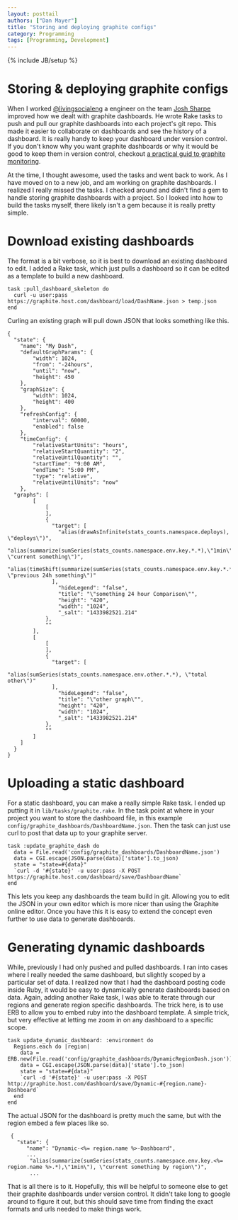 ```yaml
---
layout: posttail
authors: ["Dan Mayer"]
title: "Storing and deploying graphite configs"
category: Programming
tags: [Programming, Development]
---
```

{% include JB/setup %}

# Storing & deploying graphite configs

When I worked [@livingsocialeng](https://twitter.com/livingsocialeng) a engineer on the team [Josh Sharpe](https://github.com/crankharder) improved how we dealt with graphite dashboards. He wrote Rake tasks to push and pull our graphite dashboards into each project's git repo. This made it easier to collaborate on dashboards and see the history of a dashboard. It is really handy to keep your dashboard under version control. If you don't know why you want graphite dashboards or why it would be good to keep them in version control, checkout [a practical guid to graphite monitoring](http://matt.aimonetti.net/posts/2013/06/26/practical-guide-to-graphite-monitoring/).

At the time, I thought awesome, used the tasks and went back to work. As I have moved on to a new job, and am working on graphite dashboards. I realized I really missed the tasks. I checked around and didn't find a gem to handle storing graphite dashboards with a project. So I looked into how to build the tasks myself, there likely isn't a gem because it is really pretty simple.

# Download existing dashboards

The format is a bit verbose, so it is best to download an existing dashboard to edit. I added a Rake task, which just pulls a dashboard so it can be edited as a template to build a new dashboard.

    task :pull_dashboard_skeleton do
      curl -u user:pass https://graphite.host.com/dashboard/load/DashName.json > temp.json
    end
    
Curling an existing graph will pull down JSON that looks something like this.

    {
      "state": {
        "name": "My Dash",
        "defaultGraphParams": {
            "width": 1024,
            "from": "-24hours",
            "until": "now",
            "height": 450
        },
        "graphSize": {
            "width": 1024,
            "height": 400
        },
        "refreshConfig": {
            "interval": 60000,
            "enabled": false
        },
        "timeConfig": {
            "relativeStartUnits": "hours",
            "relativeStartQuantity": "2",
            "relativeUntilQuantity": "",
            "startTime": "9:00 AM",
            "endTime": "5:00 PM",
            "type": "relative",
            "relativeUntilUnits": "now"
        },
      "graphs": [
            [
                [
                ],
                {
                  "target": [
                    "alias(drawAsInfinite(stats_counts.namespace.deploys), \"deploys\")",
                    "alias(summarize(sumSeries(stats_counts.namespace.env.key.*.*),\"1min\"), \"current something\")",
                    "alias(timeShift(summarize(sumSeries(stats_counts.namespace.env.key.*.*),\"1min\"),\"1d\"), \"previous 24h something\")"
                  ],
                    "hideLegend": "false",
                    "title": "\"something 24 hour Comparison\"",
                    "height": "420",
                    "width": "1024",
                    "_salt": "1433982521.214"
                },
                ""
            ],
            [
                [
                ],
                {
                  "target": [
                    "alias(sumSeries(stats_counts.namespace.env.other.*.*), \"total other\")"
                  ],
                    "hideLegend": "false",
                    "title": "\"other graph\"",
                    "height": "420",
                    "width": "1024",
                    "_salt": "1433982521.214"
                },
                ""
            ]
        ]
      }
    }


# Uploading a static dashboard

For a static dashboard, you can make a really simple Rake task. I ended up putting it in `lib/tasks/graphite.rake`. In the task point at where in your project you want to store the dashboard file, in this example `config/graphite_dashboards/DashboardName.json`. Then the task can just use curl to post that data up to your graphite server.

    task :update_graphite_dash do
      data = File.read('config/graphite_dashboards/DashboardName.json')
      data = CGI.escape(JSON.parse(data)['state'].to_json)
      state = "state=#{data}"
      `curl -d '#{state}' -u user:pass -X POST https://graphite.host.com/dashboard/save/DashboardName`
    end
    
This lets you keep any dashboards the team build in git. Allowing you to edit the JSON in your own editor which is more nicer than using the Graphite online editor. Once you have this it is easy to extend the concept even further to use data to generate dashboards.

# Generating dynamic dashboards
    
While, previously I had only pushed and pulled dashboards. I ran into cases where I really needed the same dashboard, but slightly scoped by a particular set of data. I realized now that I had the dashboard posting code inside Ruby, it would be easy to dynamically generate dashboards based on data. Again, adding another Rake task, I was able to iterate through our regions and generate region specific dashboards. The trick here, is to use ERB to allow you to embed ruby into the dashboard template. A simple trick, but very effective at letting me zoom in on any dashboard to a specific scope.

	task update_dynamic_dashboard: :environment do
      Regions.each do |region|
        data = ERB.new(File.read('config/graphite_dashboards/DynamicRegionDash.json')).result(binding)
        data = CGI.escape(JSON.parse(data)['state'].to_json)
        state = "state=#{data}"
        `curl -d '#{state}' -u user:pass -X POST http://graphite.host.com/dashboard/save/Dynamic-#{region.name}-Dashboard`
      end
    end
    
 The actual JSON for the dashboard is pretty much the same, but with the region embed a few places like so.
 
     {
       "state": {
          "name": "Dynamic-<%= region.name %>-Dashboard",
          ...
           "alias(summarize(sumSeries(stats_counts.namespace.env.key.<%= region.name %>.*),\"1min\"), \"current something by region\")",
           ...
           
That is all there is to it. Hopefully, this will be helpful to someone else to get their graphite dashboards under version control. It didn't take long to google around to figure it out, but this should save time from finding the exact formats and urls needed to make things work.